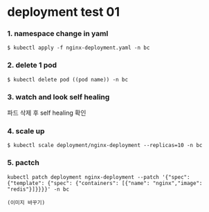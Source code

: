 # deployment test 01

### 1. namespace change in yaml
```
$ kubectl apply -f nginx-deployment.yaml -n bc

```
### 2. delete 1 pod 
```
$ kubectl delete pod ((pod name)) -n bc

```
### 3. watch and look self healing 
파드 삭제 후 self healing 확인

### 4. scale up
```
$ kubectl scale deployment/nginx-deployment --replicas=10 -n bc

```

### 5. pactch 
```
kubectl patch deployment nginx-deployment --patch '{"spec": {"template": {"spec": {"containers": [{"name": "nginx","image": "redis"}]}}}}' -n bc

(이미지 바꾸기)

```

